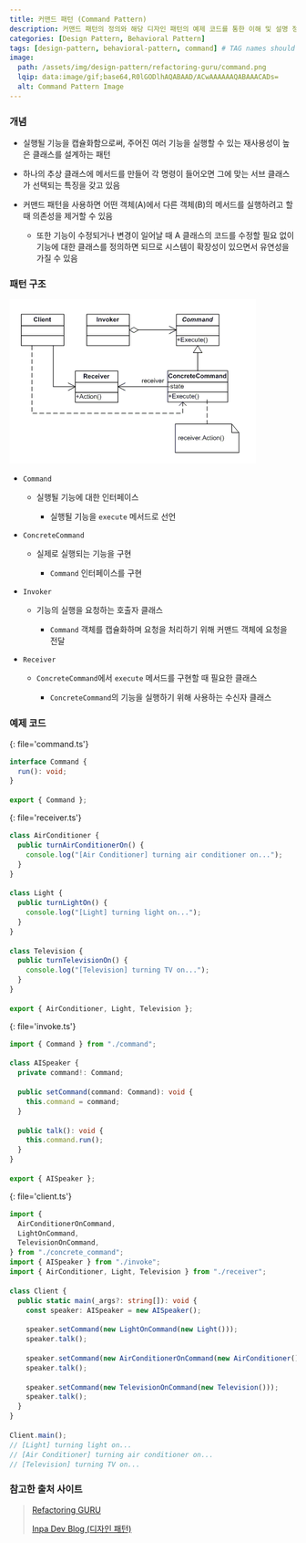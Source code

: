 ```yaml
---
title: 커맨드 패턴 (Command Pattern)
description: 커맨드 패턴의 정의와 해당 디자인 패턴의 예제 코드를 통한 이해 및 설명 정리
categories: [Design Pattern, Behavioral Pattern]
tags: [design-pattern, behavioral-pattern, command] # TAG names should always be lowercase
image:
  path: /assets/img/design-pattern/refactoring-guru/command.png
  lqip: data:image/gif;base64,R0lGODlhAQABAAD/ACwAAAAAAQABAAACADs=
  alt: Command Pattern Image
---
```


### 개념

- 실행될 기능을 캡슐화함으로써, 주어진 여러 기능을 실행할 수 있는 재사용성이 높은 클래스를 설계하는 패턴

- 하나의 추상 클래스에 메서드를 만들어 각 명령이 들어오면 그에 맞는 서브 클래스가 선택되는 특징을 갖고 있음

- 커맨드 패턴을 사용하면 어떤 객체(A)에서 다른 객체(B)의 메서드를 실행하려고 할 때 의존성을 제거할 수 있음

  - 또한 기능이 수정되거나 변경이 일어날 때 A 클래스의 코드를 수정할 필요 없이 기능에 대한 클래스를 정의하면 되므로 시스템이 확장성이 있으면서 유연성을 가질 수 있음

### 패턴 구조

![command](/assets/img/design-pattern/structure/command.png)

- `Command`

  - 실행될 기능에 대한 인터페이스

    - 실행될 기능을 `execute` 메서드로 선언

- `ConcreteCommand`

  - 실제로 실행되는 기능을 구현

    - `Command` 인터페이스를 구현

- `Invoker`

  - 기능의 실행을 요청하는 호출자 클래스

    - `Command` 객체를 캡슐화하며 요청을 처리하기 위해 커맨드 객체에 요청을 전달

- `Receiver`

  - `ConcreteCommand`에서 `execute` 메서드를 구현할 때 필요한 클래스

    - `ConcreteCommand`의 기능을 실행하기 위해 사용하는 수신자 클래스

### 예제 코드

{: file='command.ts'}

```ts
interface Command {
  run(): void;
}

export { Command };
```

{: file='receiver.ts'}

```ts
class AirConditioner {
  public turnAirConditionerOn() {
    console.log("[Air Conditioner] turning air conditioner on...");
  }
}

class Light {
  public turnLightOn() {
    console.log("[Light] turning light on...");
  }
}

class Television {
  public turnTelevisionOn() {
    console.log("[Television] turning TV on...");
  }
}

export { AirConditioner, Light, Television };
```

{: file='invoke.ts'}

```ts
import { Command } from "./command";

class AISpeaker {
  private command!: Command;

  public setCommand(command: Command): void {
    this.command = command;
  }

  public talk(): void {
    this.command.run();
  }
}

export { AISpeaker };
```

{: file='client.ts'}

```ts
import {
  AirConditionerOnCommand,
  LightOnCommand,
  TelevisionOnCommand,
} from "./concrete_command";
import { AISpeaker } from "./invoke";
import { AirConditioner, Light, Television } from "./receiver";

class Client {
  public static main(_args?: string[]): void {
    const speaker: AISpeaker = new AISpeaker();

    speaker.setCommand(new LightOnCommand(new Light()));
    speaker.talk();

    speaker.setCommand(new AirConditionerOnCommand(new AirConditioner()));
    speaker.talk();

    speaker.setCommand(new TelevisionOnCommand(new Television()));
    speaker.talk();
  }
}

Client.main();
// [Light] turning light on...
// [Air Conditioner] turning air conditioner on...
// [Television] turning TV on...
```

### 참고한 출처 사이트

> [Refactoring GURU](https://refactoring.guru/ko/design-patterns)
>
> [Inpa Dev Blog (디자인 패턴)](https://inpa.tistory.com/category/%EB%94%94%EC%9E%90%EC%9D%B8%20%ED%8C%A8%ED%84%B4)
